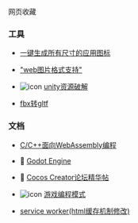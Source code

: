 网页收藏


### 工具
- [一键生成所有尺寸的应用图标](https://github.com/zhanghuanchong/icon-workshop)

- ["web图片格式支持"](https://toji.github.io/texture-tester/)

- ![icon](https://avatars.githubusercontent.com/u/134640607?s=48&v=4) [unity资源破解](https://github.com/RazTools/Studio)

- [fbx转gltf](https://github.com/godotengine/FBX2glTF)


### 文档
- [C/C++面向WebAssembly编程](https://www.hellobit.com.cn/b/767368973)

- 📖 [Godot Engine](https://docs.godotengine.org/zh-cn/4.x/index.html#)

- 📄 [Cocos Creator论坛精华帖](https://xj2e22fpu6.feishu.cn/docx/PU5Tdu8oHo1SbQxNOm8c2gWEnrg)

- ![icon](https://gpp.tkchu.me/images/favicon-16x16.png)
 [游戏编程模式](https://gpp.tkchu.me/)

- [service worker(html缓存机制修改)](https://developer.mozilla.org/zh-CN/docs/Web/API/Service_Worker_API/Using_Service_Workers)